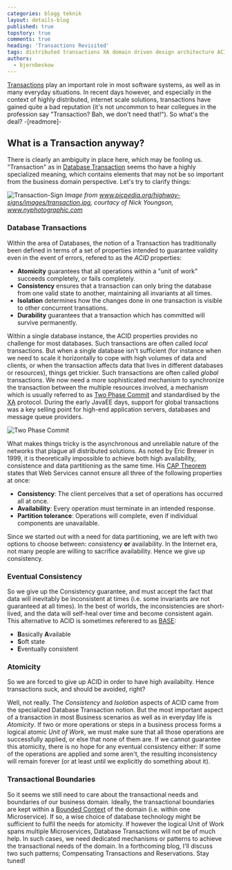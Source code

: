 ```yaml
---
categories: blogg teknik
layout: details-blog
published: true
topstory: true
comments: true
heading: 'Transactions Revisited'
tags: distributed transactions XA domain driven design architecture ACID BASE CAP
authors:
  - bjornbeskow
---
```

[Transactions] play an important role in most software systems, as well as in many everyday situations. In recent days however, and especially in the context of highly distributed, internet scale solutions, transactions have gained quite a bad reputation (it's not uncommon to hear collegues in the profession say "Transaction? Bah, we don't need that!"). So what's the deal? 
-[readmore]-

[comment]: # (Links)
[TCC Pattern]: https://www.atomikos.com/Blog/TransactionsForTheRESTOfUs
[ACID]: https://en.wikipedia.org/wiki/ACID
[BASE]: https://www.dataversity.net/acid-vs-base-the-shifting-ph-of-database-transaction-processing/
[CAP Theorem]: https://en.wikipedia.org/wiki/CAP_theorem
[Atomicity]: https://en.wikipedia.org/wiki/Atomicity_(database_systems)
[Transactions]: https://en.wikipedia.org/wiki/Transaction
[Database Transaction]: https://en.wikipedia.org/wiki/Database_transaction
[Two Phase Commit]: https://en.wikipedia.org/wiki/Two-phase_commit_protocol
[XA]: https://en.wikipedia.org/wiki/X/Open_XA
[Bounded Context]: https://martinfowler.com/bliki/BoundedContext.html
[Compensating Transaction]: https://en.wikipedia.org/wiki/Compensating_transaction

[comment]: # (Images)
[Transaction-Sign]: https://www.picpedia.org/highway-signs/images/transaction.jpg
[2pc]: /assets/blogg/transactions-revisited/2-phase-commit.png

## What is a Transaction anyway?

There is clearly an ambiguity in place here, which may be fooling us. "Transaction" as in [Database Transaction] seems tho have a highly specialized meaning, which contains elements that may not be so important from the business domain perspective. Let's try to clarify things:

![Transaction-Sign][Transaction-Sign]
*Image from www.picpedia.org/highway-signs/images/transaction.jpg, courtacy of Nick Youngson, www.nyphotographic.com*

### Database Transactions

Within the area of Databases, the notion of a Transaction has traditionally been defined in terms of a set of properties intended to guarantee validity even in the event of errors, refered to as the *ACID* properties:

* **Atomicity** guarantees that all operations within a "unit of work" succeeds completely, or fails completely.
* **Consistency** ensures that a transaction can only bring the database from one valid state to another, maintaining all invariants at all times.
* **Isolation** determines how the changes done in one transaction is visible to other concurrent transations.
* **Durability** guarantees that a transaction which has committed will survive permanently.

Within a single database instance, the ACID properties provides no challenge for most databases. Such transactions are often called *local* transactions. But when a single database isn't sufficient (for instance when we need to scale it horizontally to cope with high volumes of data and clients, or when the transaction affects data that lives in different databases or resources), things get trickier. Such transactions are often called *global* transactions. We now need a more sophisticated mechanism to synchronize the transaction between the multiple resources involved, a mechanism which is usually referred to as [Two Phase Commit] and standardised by the [XA] protocol. During the early JavaEE days, support for global transactions was a key selling point for high-end application servers, databases and message queue providers. 

![Two Phase Commit][2pc]

What makes things tricky is the asynchronous and unreliable nature of the networks that plague all distributed solutions. As noted by Eric Brewer in 1999, it is theoretically impossible to achieve both high availability, consistence and data partitioning as the same time. His [CAP Theorem] states that Web Services cannot ensure all three of the following properties at once:

* **Consistency**: The client perceives that a set of operations has occurred all at once.
* **Availability**: Every operation must terminate in an intended response.
* **Partition tolerance**: Operations will complete, even if individual components are unavailable.

Since we started out with a need for data partitioning, we are left with two options to choose between: consistency **or** availability.
In the Internet era, not many people are willing to sacrifice availability. Hence we give up consistency.

### Eventual Consistency

So we give up the Consistency guarantee, and must accept the fact that data will inevitably be inconsistent at times (i.e. some invariants are not guaranteed at all times). In the best of worlds, the inconsistencies are short-lived, and the data will self-heal over time and become consistent again. This alternative to ACID is sometimes referered to as [BASE]:

* **B**asically **A**vailable
* **S**oft state
* **E**ventually consistent

### Atomicity

So we are forced to give up ACID in order to have high availabilty. Hence transactions suck, and should be avoided, right?

Well, not really. The *Consistency* and *Isolation* aspects of ACID came from the specialized Database Transaction notion. But the most important aspect of a transaction in most Business scenarios as well as in everyday life is *Atomicity*. If two or more operations or steps in a business process forms a logical atomic *Unit of Work*, we must make sure that all those operations are successfully applied, or else that none of them are. If we cannot guarantee this atomicity, there is no hope for any eventual consistency either: If some of the operations are applied and some aren't, the resulting inconsistency will remain forever (or at least until we explicitly do something about it).

### Transactional Boundaries

So it seems we still need to care about the transactional needs and boundaries of our business domain. Ideally, the transactional boundaries are kept within a [Bounded Context] of the domain (i.e. within one Microservice). If so, a wise choice of database technology might be sufficient to fulfil the needs for atomicity. If however the logical Unit of Work spans multiple Microservices, Database Transactions will not be of much help. In such cases, we need dedicated mechanisms or patterns to achieve the transactional needs of the domain. In a forthcoming blog, I'll discuss two such patterns; Compensating Transactions and Reservations. Stay tuned!
